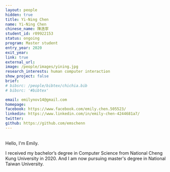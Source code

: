 ```yaml
---
layout: people
hidden: true
title: Yi-Ning Chen
name: Yi-Ning Chen
chinese_name: 陳逸寧
student_id: r09922153
status: ongoing
program: Master student
entry_year: 2020
exit_year:
link: true
external_url:
image: /people/images/yining.jpg
research_interests: human computer interaction
show_project: false
brief:
# bibsrc: /people/bibtex/chichia.bib
# bibsrc: '#bibtex'

email: emilynov14@gmail.com
homepage:
facebook: https://www.facebook.com/emily.chen.505523/
linkedin: https://www.linkedin.com/in/emily-chen-4244681a7/
twitter:
github: https://github.com/emschenn
---
```


<br />
Hello, I'm Emily.

I received my bachelor’s degree in Computer Science from National Cheng Kung University in 2020. And I am now pursuing master's degree in National Taiwan University.
